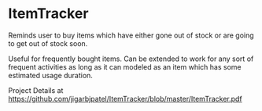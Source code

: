 ItemTracker
===========
Reminds user to buy items which have either gone out of stock or are going to get out of stock soon.

Useful for frequently bought items. Can be extended to work for any sort of frequent activities as long as it can modeled as an item which has some estimated usage duration.

Project Details at https://github.com/jigarbjpatel/ItemTracker/blob/master/ItemTracker.pdf

